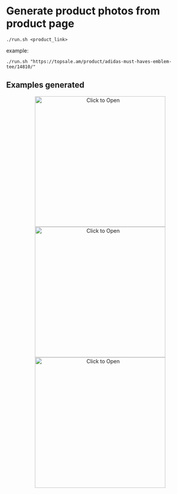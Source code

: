 # Generate product photos from product page

```shell script
./run.sh <product_link>
```
example:
```shell script
./run.sh "https://topsale.am/product/adidas-must-haves-emblem-tee/14810/"
```

## Examples generated
<p align="center">
  <img src="examples/846e6ff61e4a9a558f7eMust_Haves_Emblem_Tee_White_ED7272_21_model.png" height="350" width="350" title="Click to Open">
  <img src="examples/bf8662ce483d96871fb4Untitled-1.png" height="350" width="350" title="Click to Open">
  <img src="examples/106368865_2384585271841445_6638484179430715958_n.png" height="350" width="350" title="Click to Open">
</p>
